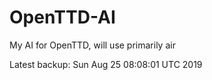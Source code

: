 # OpenTTD-AI
My AI for OpenTTD, will use primarily air

Latest backup: Sun Aug 25 08:08:01 UTC 2019
